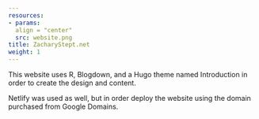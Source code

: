 ```yaml
---
resources:
- params:
  align = "center"
  src: website.png
title: ZacharyStept.net
weight: 1
---
```


This website uses R, Blogdown, and a Hugo theme named Introduction in order to create the design and content.

Netlify was used as well, but in order deploy the website using the domain purchased from Google Domains.
